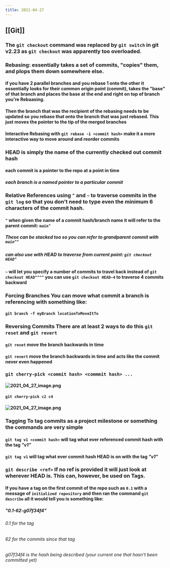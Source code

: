 ```yaml
---
title: 2021-04-27
---
```


## [[Git]]
### The `git checkout` command was replaced by `git switch` in git v2.23 as `git checkout` was apparently too overloaded.
### **Rebasing:** essentially takes a set of commits, "copies" them, and plops them down somewhere else.
#### if you have 2 parallel branches and you rebase 1 onto the other it essentially looks for their common origin point (commit), takes the "base" of that branch and places the base at the end and right on top of branch you're Rebaasing.
#### Then the branch that was the recipient of the rebasing needs to be updated so you rebase that onto the branch that was just rebased. This just moves the pointer to the tip of the merged branches
#### Interactive Rebasing with `git rebase -i <commit hash>` make it a more interactive way to move around and reorder commits
### **HEAD** is simply the name of the currently checked out commit hash
#### each commit is a pointer to the repo at a point in time
##### each branch is a named pointer to a particular commit
### **Relative References** using `^` and `~` to traverse commits in the `git log` so that you don't need to type even the minimum 6 characters of the commit hash.
#### `^` when given the name of a commit hash/branch name it will refer to the parent commit: `main^`
##### These can be stacked too so you can refer to grandparent commit with `main^^`
##### can also use with **HEAD** to traverse from current point: `git checkout HEAD^`
#### `~` will let you specify a number of commits to travel back instead of `git checkout HEAD^^^^` you can use `git checkout HEAD~4` to traverse 4 commits backward
### **Forcing Branches** You can move what commit a branch is referencing with something like:
#### `git branch -f myBranch locationToMoveItTo`
### **Reversing Commits** There are at least 2 ways to do this `git reset` and `git revert`
#### `git reset` move the branch backwards in time
#### `git revert` move the branch backwards in time and acts like the commit never even happened
### `git cherry-pick <commit hash> <commmit hash> ...`
#### ![2021_04_27_image.png](https://cdn.logseq.com/%2F07ac90d5-a8a5-495c-84ae-a5c969228e383e15d4ae-be18-4a8f-acb1-c3e3cc45cbaf2021_04_27_image.png?Expires=4773158404&Signature=Tz~VjOeuALHDo~htM6IzYhAjMY6xItAyynFz4MnJhk1JuwNeQqhMgDmARACUARHT1pgrWRWvtdRuxTBPBVCZGtGwqJMN~yyT2xn12PKBGixRgjMdf4R~Q8m9wsm58~mjXNoL4M5bVb-WbGmV1m9RCOMw9UwiFb0nqN7ms7mroIC3MSZmlvDrbz8LpJPWkp~KlacU9ZeF6knUV2doFho0cckWfW9LsXiJ3y3goCEEleYOjC9WWDwNBDciRKukUXQZEeH87pkLGlr2NB2ZhYat4NhwlfNbdgRye~iTD7WMMX-p5hOYzuuFCxt0-7H8-5wboemZCELbhveVxvwsP70vSQ__&Key-Pair-Id=APKAJE5CCD6X7MP6PTEA)
#### `git cherry-pick c2 c4`
#### ![2021_04_27_image.png](https://cdn.logseq.com/%2F07ac90d5-a8a5-495c-84ae-a5c969228e382d520a7f-8f7e-4611-8688-f577103228a12021_04_27_image.png?Expires=4773158436&Signature=OVIU3Ae4tfpm0qsdn6a7~pHwIgTHuqNKtnIO7zb46Q2ccC~mLbV8RHgXErVUjRLjeYX3Ya80cR6sHTwqsFx~IW9ejEilesi1YNAr2UNeWN4uw8G8n7PxNHO-v30ZCMEsPfU36liohp6RoGfdpl5v-DfRrlREtKy7jUIofPrG0s0bs7QTIywuW-bB85LxFlI4BO7cavXXqlJhf5SRVVDKg7DSnmxJ4K4v-oxZGfzuBhAfsvU7Vh60JS1CjDI~zX-S7tZ8d5t~5dDl8FR0~J1L2eskouayjFNAIFtSpJ5cIuPH3gHIMXPgXF4UuFl6hv8BTu1vrPiXN5uG~X3Ck3YCyQ__&Key-Pair-Id=APKAJE5CCD6X7MP6PTEA)
### **Tagging** To tag commits as a project milestone or something the commands are very simple
#### `git tag v1 <commit hash>` will tag what ever referenced commit hash with the tag _"v1"_
#### `git tag v1` will tag what ever commit hash **HEAD** is on with the tag _"v1"_
### `git describe <ref>` If no ref is provided it will just look at wherever HEAD is. This can, however, be used on Tags.
#### If you have a tag on the first commit of the repo such as `0.1` with a message of `initialized repository` and then ran the command `git describe` all it would tell you is something like:
##### _"0.1-62-g07f34f4"_
###### _0.1_ for the tag
###### _62_ for the commits since that tag
###### _g07f34f4_ is the hash being described (your current one that hasn't been committed yet)
